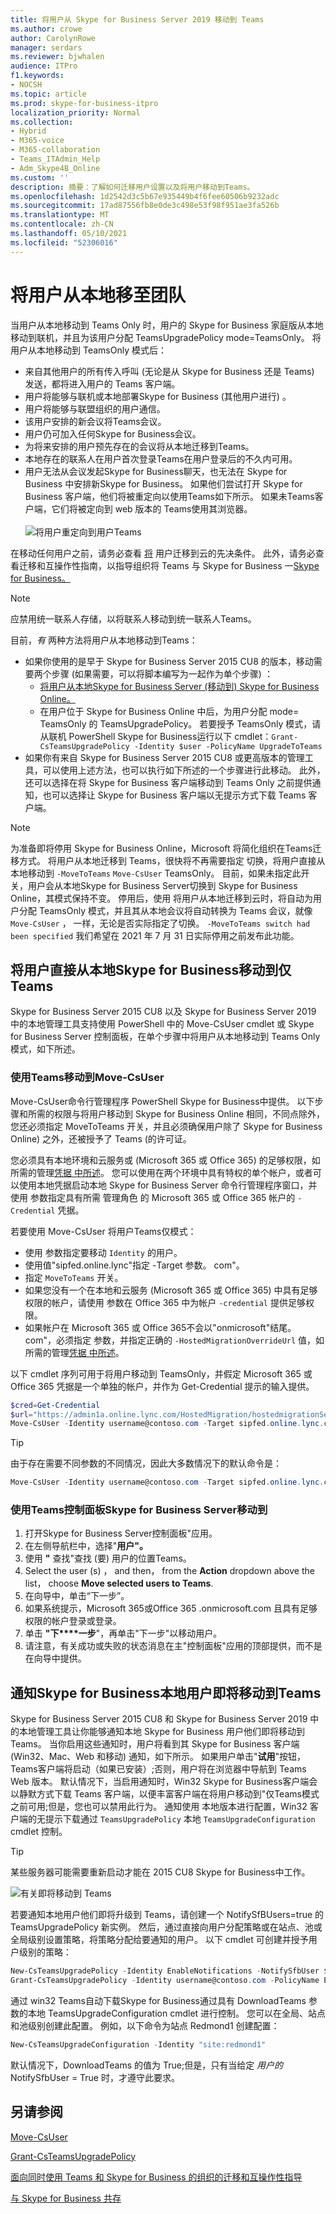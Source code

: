 ```yaml
---
title: 将用户从 Skype for Business Server 2019 移动到 Teams
ms.author: crowe
author: CarolynRowe
manager: serdars
ms.reviewer: bjwhalen
audience: ITPro
f1.keywords:
- NOCSH
ms.topic: article
ms.prod: skype-for-business-itpro
localization_priority: Normal
ms.collection:
- Hybrid
- M365-voice
- M365-collaboration
- Teams_ITAdmin_Help
- Adm_Skype4B_Online
ms.custom: ''
description: 摘要：了解如何迁移用户设置以及将用户移动到Teams。
ms.openlocfilehash: 1d2542d3c5b67e935449b4f6fee60506b9232adc
ms.sourcegitcommit: 17ad87556fb8e0de3c498e53f98f951ae3fa526b
ms.translationtype: MT
ms.contentlocale: zh-CN
ms.lasthandoff: 05/10/2021
ms.locfileid: "52306016"
---
```

# <a name="move-users-from-on-premises-to-teams"></a>将用户从本地移至团队

当用户从本地移动到 Teams Only 时，用户的 Skype for Business 家庭版从本地移动到联机，并且为该用户分配 TeamsUpgradePolicy mode=TeamsOnly。  将用户从本地移动到 TeamsOnly 模式后：

- 来自其他用户的所有传入呼叫 (无论是从 Skype for Business 还是 Teams) 发送，都将进入用户的 Teams 客户端。
- 用户将能够与联机或本地部署Skype for Business (其他用户进行) 。
- 用户将能够与联盟组织的用户通信。
- 该用户安排的新会议将Teams会议。
- 用户仍可加入任何Skype for Business会议。
- 为将来安排的用户预先存在的会议将从本地迁移到Teams。
- 本地存在的联系人在用户首次登录Teams在用户登录后的不久内可用。
- 用户无法从会议发起Skype for Business聊天，也无法在 Skype for Business 中安排新Skype for Business。 如果他们尝试打开 Skype for Business 客户端，他们将被重定向以使用Teams如下所示。 如果未Teams客户端，它们将被定向到 web 版本的 Teams使用其浏览器。<br><br>
    ![将用户重定向到用户Teams](../media/go-to-teams-page.png)

在移动任何用户之前，请务必查看 [将](move-users-between-on-premises-and-cloud.md#prerequisites) 用户迁移到云的先决条件。 此外，请务必查看迁移和互操作性指南，以指导组织将 Teams 与 Skype for Business 一[Skype for Business。](/microsoftteams/migration-interop-guidance-for-teams-with-skype)


> [!NOTE]
> 应禁用统一联系人存储，以将联系人移动到统一联系人Teams。


目前，*有* 两种方法将用户从本地移动到Teams：

- 如果你使用的是早于 Skype for Business Server 2015 CU8 的版本，移动需要两个步骤 (如果需要，可以将脚本编写为一起作为单个步骤) ：
  - [将用户从本地Skype for Business Server (移动到) Skype for Business Online。](move-users-from-on-premises-to-skype-for-business-online.md)
  - 在用户位于 Skype for Business Online 中后，为用户分配 mode= TeamsOnly 的 TeamsUpgradePolicy。 若要授予 TeamsOnly 模式，请从联机 PowerShell Skype for Business运行以下 cmdlet：`Grant-CsTeamsUpgradePolicy -Identity $user -PolicyName UpgradeToTeams`
- 如果你有来自 Skype for Business Server 2015 CU8 或更高版本的管理工具，可以使用上述方法，也可以执行如下所述的一个步骤进行此移动。 此外，还可以选择在将 Skype for Business 客户端移动到 Teams Only 之前提供通知，也可以选择让 Skype for Business 客户端以无提示方式下载 Teams 客户端。

> [!NOTE]
> 为准备即将停用 Skype for Business Online，Microsoft 将简化组织在Teams迁移方式。 将用户从本地迁移到 Teams，很快将不再需要指定 切换，将用户直接从本地移动到 `-MoveToTeams` `Move-CsUser` TeamsOnly。 目前，如果未指定此开关，用户会从本地Skype for Business Server切换到 Skype for Business Online，其模式保持不变。 停用后，使用 将用户从本地迁移到云时，将自动为用户分配 TeamsOnly 模式，并且其从本地会议将自动转换为 Teams 会议，就像 `Move-CsUser` ， 一样，无论是否实际指定了切换。 `-MoveToTeams switch had been specified` 我们希望在 2021 年 7 月 31 日实际停用之前发布此功能。

## <a name="move-a-user-directly-from-skype-for-business-on-premises-to-teams-only"></a>将用户直接从本地Skype for Business移动到仅Teams

Skype for Business Server 2015 CU8 以及 Skype for Business Server 2019 中的本地管理工具支持使用 PowerShell 中的 Move-CsUser cmdlet 或 Skype for Business Server 控制面板，在单个步骤中将用户从本地移动到 Teams Only 模式，如下所述。

### <a name="move-to-teams-using-move-csuser"></a>使用Teams移动到Move-CsUser

Move-CsUser命令行管理程序 PowerShell Skype for Business中提供。 以下步骤和所需的权限与将用户移动到 Skype for Business Online 相同，不同点除外，您还必须指定 MoveToTeams 开关，并且必须确保用户除了 Skype for Business Online) 之外，还被授予了 Teams (的许可证。

您必须具有本地环境和云服务或 (Microsoft 365 或 Office 365) 的足够权限，如所需的管理[凭据 中所述](move-users-between-on-premises-and-cloud.md#required-administrative-credentials)。 您可以使用在两个环境中具有特权的单个帐户，或者可以使用本地凭据启动本地 Skype for Business Server 命令行管理程序窗口，并使用 参数指定具有所需 管理角色 的 Microsoft 365 或 Office 365 帐户的 `-Credential` 凭据。

若要使用 Move-CsUser 将用户Teams仅模式：

- 使用 参数指定要移动 `Identity` 的用户。
- 使用值"sipfed.online.lync"指定 -Target 参数。 <span>com"。
- 指定 `MoveToTeams` 开关。
- 如果您没有一个在本地和云服务 (Microsoft 365 或 Office 365) 中具有足够权限的帐户，请使用 参数在 Office 365 中为帐户 `-credential` 提供足够权限。
- 如果帐户在 Microsoft 365 或 Office 365不会以"onmicrosoft"结尾。 <span>com"，必须指定 参数，并指定正确的 `-HostedMigrationOverrideUrl` 值，如所需的管理[凭据 中所述](move-users-between-on-premises-and-cloud.md#required-administrative-credentials)。

以下 cmdlet 序列可用于将用户移动到 TeamsOnly，并假定 Microsoft 365 或 Office 365 凭据是一个单独的帐户，并作为 Get-Credential 提示的输入提供。

  ```powershell
  $cred=Get-Credential
  $url="https://admin1a.online.lync.com/HostedMigration/hostedmigrationService.svc"
  Move-CsUser -Identity username@contoso.com -Target sipfed.online.lync.com -MoveToTeams -Credential $cred -HostedMigrationOverrideUrl $url
  ```

> [!TIP]
> 由于存在需要不同参数的不同情况，因此大多数情况下的默认命令是：

```powershell
Move-CsUser -Identity username@contoso.com -Target sipfed.online.lync.com -MoveToTeams -UseOAuth -HostedMigrationOverrideUrl $url
```

### <a name="move-to-teams-using-skype-for-business-server-control-panel"></a>使用Teams控制面板Skype for Business Server移动到

1. 打开Skype for Business Server控制面板"应用。
2. 在左侧导航栏中，选择"**用户"。**
3. 使用 **"** 查找"查找 (要) 用户的位置Teams。
4. Select the user (s) ， and then， from the **Action** dropdown above the list， choose **Move selected users to Teams**.
5. 在向导中，单击“下一步”。
6. 如果系统提示，Microsoft 365或Office 365 .onmicrosoft.com 且具有足够权限的帐户登录或登录。
7. 单击 **"下****一步**"，再单击"下一步"以移动用户。
8. 请注意，有关成功或失败的状态消息在主"控制面板"应用的顶部提供，而不是在向导中提供。

## <a name="notify-your-skype-for-business-on-premises-users-of-the-upcoming-move-to-teams"></a>通知Skype for Business本地用户即将移动到Teams

Skype for Business Server 2015 CU8 和 Skype for Business Server 2019 中的本地管理工具让你能够通知本地 Skype for Business 用户他们即将移动到 Teams。 当你启用这些通知时，用户将看到其 Skype for Business 客户端 (Win32、Mac、Web 和移动) 通知，如下所示。 如果用户单击"**试用**"按钮，Teams客户端将启动（如果已安装）;否则，用户将在浏览器中导航到 Teams Web 版本。 默认情况下，当启用通知时，Win32 Skype for Business客户端会以静默方式下载 Teams 客户端，以便丰富客户端在将用户移动到"仅Teams模式之前可用;但是，您也可以禁用此行为。  通知使用 本地版本进行配置，Win32 客户端的无提示下载通过 `TeamsUpgradePolicy` 本地 `TeamsUpgradeConfiguration` cmdlet 控制。

> [!TIP]
> 某些服务器可能需要重新启动才能在 2015 CU8 Skype for Business中工作。

![有关即将移动到 Teams](../media/teams-upgrade-notification.png)

若要通知本地用户他们即将升级到 Teams，请创建一个 NotifySfBUsers=true 的 TeamsUpgradePolicy 新实例。 然后，通过直接向用户分配策略或在站点、池或全局级别设置策略，将策略分配给要通知的用户。 以下 cmdlet 可创建并授予用户级别的策略：

```powershell
New-CsTeamsUpgradePolicy -Identity EnableNotifications -NotifySfbUser $true
Grant-CsTeamsUpgradePolicy -Identity username@contoso.com -PolicyName EnableNotifications
```

通过 win32 Teams自动下载Skype for Business通过具有 DownloadTeams 参数的本地 TeamsUpgradeConfiguration cmdlet 进行控制。 您可以在全局、站点和池级别创建此配置。 例如，以下命令为站点 Redmond1 创建配置：

```powershell
New-CsTeamsUpgradeConfiguration -Identity "site:redmond1"
```

默认情况下，DownloadTeams 的值为 True;但是，只有当给定 *用户的* NotifySfbUser = True 时，才遵守此要求。

## <a name="see-also"></a>另请参阅

[Move-CsUser](/powershell/module/skype/move-csuser)

[Grant-CsTeamsUpgradePolicy](/powershell/module/skype/grant-csteamsupgradepolicy
)

[面向同时使用 Teams 和 Skype for Business 的组织的迁移和互操作性指导](/microsoftteams/migration-interop-guidance-for-teams-with-skype)

[与 Skype for Business 共存](/microsoftteams/coexistence-chat-calls-presence)
